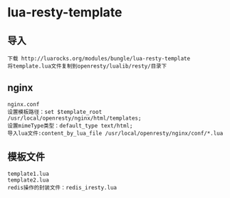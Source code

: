 # lua-resty-template

## 导入
```
下载 http://luarocks.org/modules/bungle/lua-resty-template
将template.lua文件复制到openresty/lualib/resty/目录下
```

## nginx
```
nginx.conf
设置模板路径：set $template_root /usr/local/openresty/nginx/html/templates;
设置mimeType类型：default_type text/html;
导入lua文件:content_by_lua_file /usr/local/openresty/nginx/conf/*.lua
```

## 模板文件
```
template1.lua
template2.lua
redis操作的封装文件：redis_iresty.lua
```